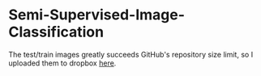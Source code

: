 # Semi-Supervised-Image-Classification
The test/train images greatly succeeds GitHub's repository size limit, so I uploaded them to dropbox [here](https://www.dropbox.com/scl/fi/zsswsfkysmwjn7c9zo19p/files.zip?rlkey=1shriquqhs2t3z3hcjornjeal&st=tsusj41c&dl=0).
